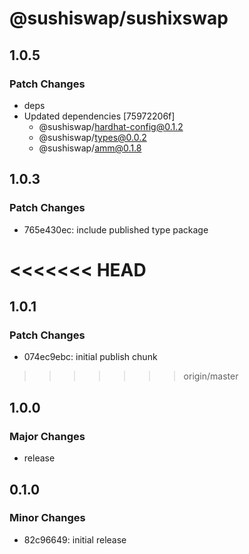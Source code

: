 # @sushiswap/sushixswap

## 1.0.5

### Patch Changes

- deps
- Updated dependencies [75972206f]
  - @sushiswap/hardhat-config@0.1.2
  - @sushiswap/types@0.0.2
  - @sushiswap/amm@0.1.8

## 1.0.3

### Patch Changes

- 765e430ec: include published type package

# <<<<<<< HEAD

## 1.0.1

### Patch Changes

- 074ec9ebc: initial publish chunk

> > > > > > > origin/master

## 1.0.0

### Major Changes

- release

## 0.1.0

### Minor Changes

- 82c96649: initial release
